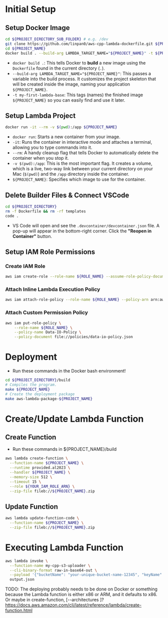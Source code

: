 # Initial Setup

## Setup Docker Image

```bash
cd ${PROJECT_DIRECTORY_SUB_FOLDER} # e.g. /dev
git clone https://github.com/linpan0/aws-cpp-lambda-dockerfile.git ${PROJECT_NAME} && rm -rf ${PROJECT_NAME}/.git
cd ${PROJECT_NAME}
docker build . --build-arg LAMBDA_TARGET_NAME="${PROJECT_NAME}" -t ${PROJECT_NAME}
```

- `docker build .`: This tells Docker to **build** a new image using the `Dockerfile` found in the current directory (`.`).
- `--build-arg LAMBDA_TARGET_NAME="${PROJECT_NAME}"`: This passes a variable into the build process. It customizes the project skeleton that will be created inside the image, naming your application `${PROJECT_NAME}`.
- `-t my-first-lambda-base`: This tags (names) the finished image `${PROJECT_NAME}` so you can easily find and use it later.

## Setup Lambda Project

```bash
docker run -it --rm -v $(pwd):/app ${PROJECT_NAME}
```

- `docker run`: Starts a new container from your image.
- `-it`: Runs the container in interactive mode and attaches a terminal, allowing you to type commands into it.
- `--rm`: A handy cleanup flag that tells Docker to automatically delete the container when you stop it.
- `-v $(pwd):/app`: This is the most important flag. It creates a volume, which is a live, two-way link between your current directory on your Mac (`$(pwd)`) and the `/app` directory inside the container.
- `${PROJECT_NAME}`: Specifies which image to use for the container.

## Delete Builder Files & Connect VSCode

```bash
cd ${PROJECT_DIRECTORY}
rm -f Dockerfile && rm -rf templates
code .
```

- VS Code will open and see the `.devcontainer/devcontainer.json` file. A pop-up will appear in the bottom-right corner. Click the **"Reopen in Container"** button.

## Setup IAM Role Permissions

### Create IAM Role

```bash
aws iam create-role --role-name ${ROLE_NAME} --assume-role-policy-document file://policies/trust-policy.json
```

### Attach Inline Lambda Execution Policy

```bash
aws iam attach-role-policy --role-name ${ROLE_NAME} --policy-arn arn:aws:iam::aws:policy/service-role/AWSLambdaBasicExecutionRole
```

### Attach Custom Permission Policy

```bash
aws iam put-role-policy \
    --role-name ${ROLE_NAME} \
    --policy-name Data-IO-Policy \
    --policy-document file://policies/data-io-policy.json
```

# Deployment

- Run these commands in the Docker bash environment!

```bash
cd ${PROJECT_DIRECTORY}/build
# Compiles the program.
make ${PROJECT_NAME}
# Create the deployment package
make aws-lambda-package-${PROJECT_NAME}
```

# Create/Update Lambda Function

## Create Function

- Run these commands in ${PROJECT_NAME}/build

```bash
aws lambda create-function \
  --function-name ${PROJECT_NAME} \
  --runtime provided.al2023 \
  --handler ${PROJECT_NAME} \
  --memory-size 512 \
  --timeout 15 \
  --role ${YOUR_IAM_ROLE_ARN} \
  --zip-file fileb://${PROJECT_NAME}.zip
```

## Update Function

```bash
aws lambda update-function-code \
  --function-name ${PROJECT_NAME} \
  --zip-file fileb://${PROJECT_NAME}.zip
```

# Executing Lambda Function

```bash
aws lambda invoke \
  --function-name my-cpp-s3-uploader \
  --cli-binary-format raw-in-base64-out \
  --payload '{"bucketName": "your-unique-bucket-name-12345", "keyName": "hello-from-lambda.txt", "fileContent": "This is a test file from C++ Lambda!"}' \
  output.json
```

TODO: The deploying probably needs to be done on Docker or something because the Lambda function is either x86 or ARM, and it defaults to x86. Or maybe in create-function, [--architectures <value>]?  https://docs.aws.amazon.com/cli/latest/reference/lambda/create-function.html

